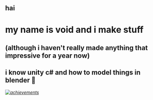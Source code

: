 ## hai
# my name is void and i make stuff
## (although i haven't really made anything that impressive for a year now)
## i know unity c# and how to model things in blender 🥟
*[![achievements](https://skillicons.dev/icons?i=cs,unity,blender)](https://skillicons.dev)*
